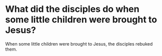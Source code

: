 # What did the disciples do when some little children were brought to Jesus?

When some little children were brought to Jesus, the disciples rebuked them.
